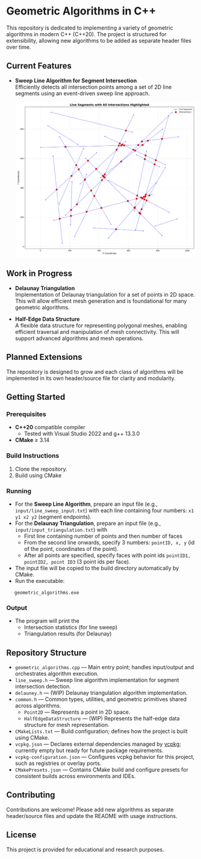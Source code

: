 ﻿# Geometric Algorithms in C++

This repository is dedicated to implementing a variety of geometric algorithms in modern C++ (C++20). The project is structured for extensibility, allowing new algorithms to be added as separate header files over time.

## Current Features

- **Sweep Line Algorithm for Segment Intersection**  
  Efficiently detects all intersection points among a set of 2D line segments using an event-driven sweep line approach.

  ![Sweep Line Algorithm Illustration](images/line_segments_intersections.png)

## Work in Progress

- **Delaunay Triangulation**  
  Implementation of Delaunay triangulation for a set of points in 2D space. This will allow efficient mesh generation and is foundational for many geometric algorithms.

- **Half-Edge Data Structure**  
  A flexible data structure for representing polygonal meshes, enabling efficient traversal and manipulation of mesh connectivity. This will support advanced algorithms and mesh operations.

## Planned Extensions

The repository is designed to grow and each class of algorithms will be implemented in its own header/source file for clarity and modularity.

## Getting Started

### Prerequisites

- **C++20** compatible compiler 
	- Tested with Visual Studio 2022 and g++ 13.3.0
- **CMake** ≥ 3.14

### Build Instructions

1. Clone the repository.
2. Build using CMake

### Running

- For the **Sweep Line Algorithm**, prepare an input file (e.g., `input/line_sweep_input.txt`) with each line containing four numbers: `x1 y1 x2 y2` (segment endpoints).
- For the **Delaunay Triangulation**, prepare an input file (e.g., `input/input_triangulation.txt`) with
	- First line containing number of points and then number of faces
	- From the second line onwards, specify 3 numbers: `pointID, x, y` (id of the point, coordinates of the point).
	- After all points are specified, specify faces with point ids `pointID1, pointID2, point ID3` (3 point ids per face).
- The input file will be copied to the build directory automatically by CMake.
- Run the executable:
```
   geometric_algorithms.exe
```

### Output

- The program will print the
	- Intersection statistics (for line sweep)
	- Triangulation results (for Delaunay)

## Repository Structure

- `geometric_algorithms.cpp` — Main entry point; handles input/output and orchestrates algorithm execution.
- `line_sweep.h` — Sweep line algorithm implementation for segment intersection detection.
- `delauney.h` — (WIP) Delaunay triangulation algorithm implementation.
- `common.h` — Common types, utilities, and geometric primitives shared across algorithms.
	- `Point2D` — Represents a point in 2D space.
	- `HalfEdgeDataStructure` — (WIP) Represents the half-edge data structure for mesh representation.
- `CMakeLists.txt` — Build configuration; defines how the project is built using CMake.
- `vcpkg.json` — Declares external dependencies managed by [vcpkg](https://github.com/microsoft/vcpkg); currently empty but ready for future package requirements.
- `vcpkg-configuration.json` — Configures vcpkg behavior for this project, such as registries or overlay ports.
- `CMakePresets.json` — Contains CMake build and configure presets for consistent builds across environments and IDEs.


## Contributing

Contributions are welcome! Please add new algorithms as separate header/source files and update the README with usage instructions.

## License

This project is provided for educational and research purposes.
